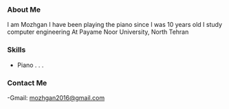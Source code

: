 
### About Me
I am Mozhgan I have been playing the piano since I was 10 years old I study computer engineering At Payame Noor University, North Tehran
### Skills
 + Piano
.
.
.
### Contact Me
-Gmail: mozhgan2016@gmail.com
